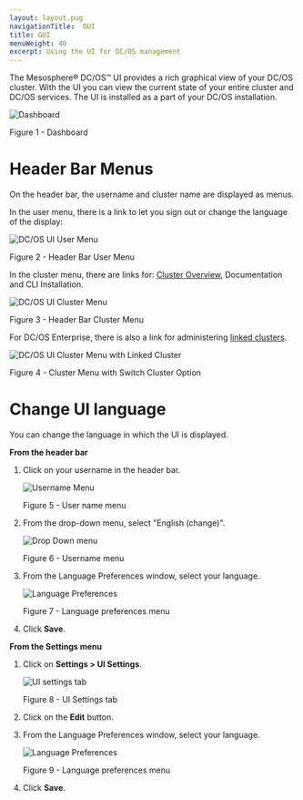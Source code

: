 ```yaml
---
layout: layout.pug
navigationTitle:  GUI
title: GUI
menuWeight: 40
excerpt: Using the UI for DC/OS management
---
```


The Mesosphere&reg; DC/OS&trade; UI provides a rich graphical view of your DC/OS cluster. With the UI you can view the current state of your entire cluster and DC/OS services. The UI is installed as a part of your DC/OS installation.

![Dashboard](/mesosphere/dcos/2.0/img/dashboard-ee-1-12.png)

Figure 1 - Dashboard

# Header Bar Menus

On the header bar, the username and cluster name are displayed as menus.

In the user menu, there is a link to let you sign out or change the language of the display:

![DC/OS UI User Menu](/mesosphere/dcos/2.0/img/GUI-change-UI-language-selector.png)

Figure 2 - Header Bar User Menu

In the cluster menu, there are links for: [Cluster Overview](/mesosphere/dcos/2.0/gui/cluster/), Documentation and CLI Installation.

![DC/OS UI Cluster Menu](/mesosphere/dcos/2.0/img/header-bar-cluster-dropdown-1-12.png)

Figure 3 - Header Bar Cluster Menu

For DC/OS Enterprise, there is also a link for administering [linked clusters](/mesosphere/dcos/2.0/administering-clusters/multiple-clusters/cluster-links/).

![DC/OS UI Cluster Menu with Linked Cluster](/mesosphere/dcos/2.0/img/switch-cluster-1-12.png)

Figure 4 - Cluster Menu with Switch Cluster Option

# Change UI language

You can change the language in which the UI is displayed. 

**From the header bar**

1. Click on your username in the header bar.

    ![Username Menu](/mesosphere/dcos/2.0/img/GUI-change-UI-settings-menu-3.png)

    Figure 5 - User name menu

1. From the drop-down menu, select "English (change)".

    ![Drop Down menu](/mesosphere/dcos/2.0/img/GUI-change-UI-language-selector.png)

    Figure 6 - Username menu

1. From the Language Preferences window, select your language.

    ![Language Preferences](/mesosphere/dcos/2.0/img/GUI-change-UI-settings-menu-2.png)

    Figure 7 - Language preferences menu

1. Click **Save**.

<a name="settings-language"></a>
**From the Settings menu**

1. Click on **Settings > UI Settings**.

    ![UI settings tab](/mesosphere/dcos/2.0/img/GUI-change-UI-settings-menu-1.png)

    Figure 8 - UI Settings tab

1. Click on the **Edit** button.

1. From the Language Preferences window, select your language.

    ![Language Preferences](/mesosphere/dcos/2.0/img/GUI-change-UI-settings-menu-2.png)

    Figure 9 - Language preferences menu
1. Click **Save**.

